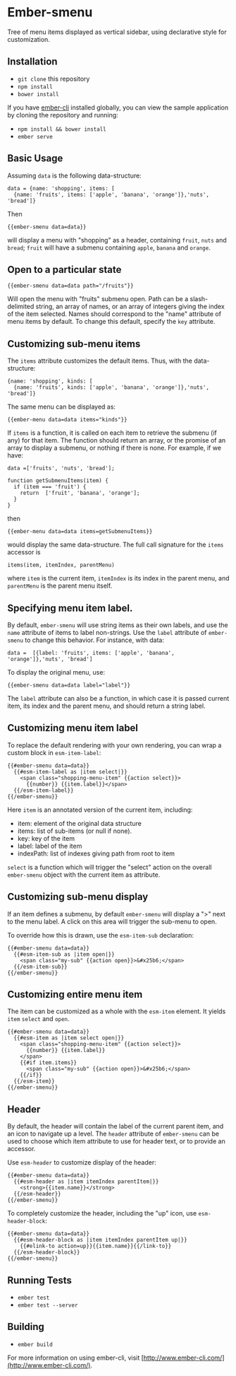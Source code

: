 # Ember-smenu

Tree of menu items displayed as vertical sidebar, using declarative
style for customization.

## Installation

* `git clone` this repository
* `npm install`
* `bower install`

If you have [ember-cli](http://www.ember-cli.com/) installed globally, you can view the sample application by cloning
the repository and running:

* `npm install && bower install`
* `ember serve`

## Basic Usage

Assuming `data` is the following data-structure:

    data = {name: 'shopping', items: [
      {name: 'fruits', items: ['apple', 'banana', 'orange']},'nuts', 'bread']}

Then

    {{ember-smenu data=data}}

will display a menu with "shopping" as a header, containing `fruit`, `nuts` and `bread`; 
`fruit` will have a submenu containing `apple`, `banana` and `orange`.

## Open to a particular state

    {{ember-smenu data=data path="/fruits"}}

Will open the menu with "fruits" submenu open. Path can be a slash-delimited
string, an array of names, or an array of integers giving the index of the
item selected. Names should correspond to the "name" attribute of menu items
by default. To change this default, specify the `key` attribute.



## Customizing sub-menu items

The `items` attribute customizes the default items. Thus, with the data-structure:

    {name: 'shopping', kinds: [
      {name: 'fruits', kinds: ['apple', 'banana', 'orange']},'nuts', 'bread']}

The same menu can be displayed as:

    {{ember-menu data=data items="kinds"}}

If `items` is a function, it is called on each item to retrieve the submenu
(if any) for that item. The function should return an array, or the promise of
an array to display a submenu, or nothing if there is none. For example,  if
we have:

	data =['fruits', 'nuts', 'bread'];

    function getSubmenuItems(item) { 
      if (item === 'fruit') { 
	    return  ['fruit', 'banana', 'orange']; 
      }
    }

then

    {{ember-menu data=data items=getSubmenuItems}}

would display the same data-structure. The full call signature for the `items` accessor is 

    items(item, itemIndex, parentMenu)

where `item` is the current item, `itemIndex` is its index in the parent menu, and `parentMenu` is
the parent menu itself.

## Specifying menu item label.

By default, `ember-smenu` will use string items as their own labels, and use
the `name`  attribute of items to label non-strings. Use the `label` attribute
of `ember- smenu` to change this behavior. For instance, with data:

    data =  [{label: 'fruits', items: ['apple', 'banana', 'orange']},'nuts', 'bread']

To display the original menu, use:

    {{ember-smenu data=data label="label"}}

The `label` attribute can also be a function, in which case it is passed
current item, its index and the parent menu, and should return a string label.

## Customizing menu item label

To replace the default rendering with your own rendering, you
can wrap a custom block in `esm-item-label`:

    {{#ember-smenu data=data}}
      {{#esm-item-label as |item select|}}
        <span class="shopping-menu-item" {{action select}}>
          {{number}} {{item.label}}</span>
      {{/esm-item-label}}
    {{/ember-smenu}}

Here `item` is an annotated version of the current item, including:

 * item: element of the original data structure
 * items: list of sub-items (or null if none).
 * key: key of the item
 * label: label of the item
 * indexPath: list of indexes giving path from root to item

`select` is a function which will trigger the "select" action on the overall
`ember-smenu` object with the current item as attribute.

## Customizing sub-menu display

If an item defines a submenu, by default `ember-smenu` will display
a ">" next to the menu label. A click on this area will trigger the
sub-menu to open.

To override how this is drawn, use the `esm-item-sub` declaration:

    {{#ember-smenu data=data}}
      {{#esm-item-sub as |item open|}}
        <span class="my-sub" {{action open}}>&#x25b6;</span>
      {{/esm-item-sub}}
    {{/ember-smenu}}

## Customizing entire menu item

The item can be customized as a whole with the `esm-item` element. It
yields `item` `select` and `open`.

    {{#ember-smenu data=data}}
      {{#esm-item as |item select open|}}
        <span class="shopping-menu-item" {{action select}}>
          {{number}} {{item.label}}
        </span>
        {{#if item.items}}
          <span class="my-sub" {{action open}}>&#x25b6;</span>
        {{/if}}
      {{/esm-item}}
    {{/ember-smenu}}

## Header

By default, the header will contain the label of the current parent item, and an icon
to navigate up a level. The `header` attribute of `ember-smenu` can be used to choose which
item attribute to use for header text, or to provide an accessor.

Use `esm-header` to customize display of the header:

	{{#ember-smenu data=data}}
      {{#esm-header as |item itemIndex parentItem|}}
        <strong>{{item.name}}</strong>
      {{/esm-header}}
    {{/ember-smenu}}

To completely customize the header, including the "up" icon, use `esm-header-block`:

    {{#ember-smenu data=data}}
      {{#esm-header-block as |item itemIndex parentItem up|}}
        {{#elink-to action=up}}{{item.name}}{{/link-to}}
      {{/esm-header-block}}
    {{/ember-smenu}}

## Running Tests

* `ember test`
* `ember test --server`

## Building

* `ember build`

For more information on using ember-cli, visit [http://www.ember-cli.com/](http://www.ember-cli.com/).
